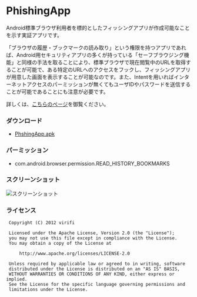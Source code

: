 # PhishingApp

Android標準ブラウザ利用者を標的としたフィッシングアプリが作成可能なことを示す実証アプリです。

「ブラウザの履歴・ブックマークの読み取り」という権限を持つアプリであれば、Android用セキュリティアプリの多くが持っている「セーフブラウジング機能」と同様の手法を取ることにより、標準ブラウザで現在閲覧中のURLを取得することが可能で、ある特定のURLへのアクセスをフックし、フィッシングアプリが用意した画面を表示することが可能なのです。また、Intentを用いればインターネットアクセスのパーミッションが無くてもユーザIDやパスワードを送信することが可能であることにも注意が必要です。

詳しくは、[こちらのページ](http://blog.virifi.net/blog/2012/11/06/phishing-app-targeting-stock-browser-users/)を御覧ください。

### ダウンロード

* [PhshingApp.apk](https://github.com/downloads/virifi/Android-Stock-Browser-Phishing-App/PhishingApp.apk) 


### パーミッション

* com.android.browser.permission.READ_HISTORY_BOOKMARKS

### スクリーンショット

![スクリーンショット](https://raw.github.com/virifi/Android-Stock-Browser-Phishing-App/master/readme_imgs/screenshot1-small.png)

### ライセンス

```
 Copyright (C) 2012 virifi 

 Licensed under the Apache License, Version 2.0 (the "License"); 
 you may not use this file except in compliance with the License. 
 You may obtain a copy of the License at
 
     http://www.apache.org/licenses/LICENSE-2.0

 Unless required by applicable law or agreed to in writing, software 
 distributed under the License is distributed on an "AS IS" BASIS, 
 WITHOUT WARRANTIES OR CONDITIONS OF ANY KIND, either express or implied. 
 See the License for the specific language governing permissions and 
 limitations under the License. 
 ```
